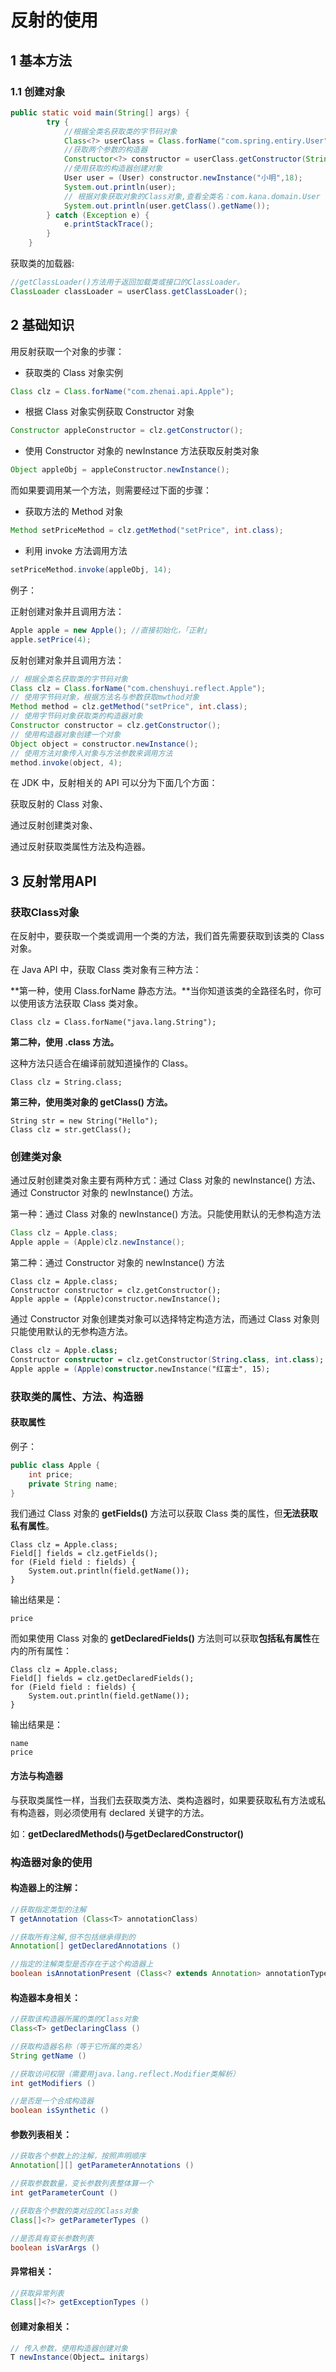 # 反射的使用

## 1 基本方法

### 1.1 创建对象

~~~java
public static void main(String[] args) {
        try {
            //根据全类名获取类的字节码对象
            Class<?> userClass = Class.forName("com.spring.entiry.User");
            //获取两个参数的构造器
            Constructor<?> constructor = userClass.getConstructor(String.class,Integer.class);
            //使用获取的构造器创建对象
            User user = (User) constructor.newInstance("小明",18);
            System.out.println(user);
            // 根据对象获取对象的Class对象,查看全类名：com.kana.domain.User
        	System.out.println(user.getClass().getName());
        } catch (Exception e) {
            e.printStackTrace();
        }
    }
~~~

获取类的加载器:

~~~java
//getClassLoader()方法用于返回加载类或接口的ClassLoader。
ClassLoader classLoader = userClass.getClassLoader();
~~~

## 2 基础知识

用反射获取一个对象的步骤：

- 获取类的 Class 对象实例

```java
Class clz = Class.forName("com.zhenai.api.Apple");
```

- 根据 Class 对象实例获取 Constructor 对象

```java
Constructor appleConstructor = clz.getConstructor();
```

- 使用 Constructor 对象的 newInstance 方法获取反射类对象

```java
Object appleObj = appleConstructor.newInstance();
```

而如果要调用某一个方法，则需要经过下面的步骤：

- 获取方法的 Method 对象

```java
Method setPriceMethod = clz.getMethod("setPrice", int.class);
```

- 利用 invoke 方法调用方法

```java
setPriceMethod.invoke(appleObj, 14);
```



例子：

正射创建对象并且调用方法：

~~~java
Apple apple = new Apple(); //直接初始化，「正射」
apple.setPrice(4);
~~~

反射创建对象并且调用方法：

~~~java
// 根据全类名获取类的字节码对象
Class clz = Class.forName("com.chenshuyi.reflect.Apple");
// 使用字节码对象，根据方法名与参数获取mwthod对象
Method method = clz.getMethod("setPrice", int.class);
// 使用字节码对象获取类的构造器对象
Constructor constructor = clz.getConstructor();
// 使用构造器对象创建一个对象
Object object = constructor.newInstance();
// 使用方法对象传入对象与方法参数来调用方法
method.invoke(object, 4);

~~~





在 JDK 中，反射相关的 API 可以分为下面几个方面：

获取反射的 Class 对象、

通过反射创建类对象、

通过反射获取类属性方法及构造器。

## 3 反射常用API



###  获取Class对象

在反射中，要获取一个类或调用一个类的方法，我们首先需要获取到该类的 Class 对象。

在 Java API 中，获取 Class 类对象有三种方法：

**第一种，使用 Class.forName 静态方法。**当你知道该类的全路径名时，你可以使用该方法获取 Class 类对象。

```vbnet
Class clz = Class.forName("java.lang.String");
```

**第二种，使用 .class 方法。**

这种方法只适合在编译前就知道操作的 Class。

```vbnet
Class clz = String.class;
```

**第三种，使用类对象的 getClass() 方法。**

```vbnet
String str = new String("Hello");
Class clz = str.getClass();
```

### 创建类对象

通过反射创建类对象主要有两种方式：通过 Class 对象的 newInstance() 方法、通过 Constructor 对象的 newInstance() 方法。

第一种：通过 Class 对象的 newInstance() 方法。只能使用默认的无参构造方法

```java
Class clz = Apple.class;
Apple apple = (Apple)clz.newInstance();
```

第二种：通过 Constructor 对象的 newInstance() 方法

```delphi
Class clz = Apple.class;
Constructor constructor = clz.getConstructor();
Apple apple = (Apple)constructor.newInstance();
```

通过 Constructor 对象创建类对象可以选择特定构造方法，而通过 Class 对象则只能使用默认的无参构造方法。

```kotlin
Class clz = Apple.class;
Constructor constructor = clz.getConstructor(String.class, int.class);
Apple apple = (Apple)constructor.newInstance("红富士", 15);
```

### 获取类的属性、方法、构造器

#### 获取属性

例子：

~~~java
public class Apple {
    int price;
    private String name;
}
~~~



我们通过 Class 对象的 **getFields()** 方法可以获取 Class 类的属性，但**无法获取私有属性**。

```armasm
Class clz = Apple.class;
Field[] fields = clz.getFields();
for (Field field : fields) {
    System.out.println(field.getName());
}
```

输出结果是：

```undefined
price
```

而如果使用 Class 对象的 **getDeclaredFields()** 方法则可以获取**包括私有属性**在内的所有属性：

```armasm
Class clz = Apple.class;
Field[] fields = clz.getDeclaredFields();
for (Field field : fields) {
    System.out.println(field.getName());
}
```

输出结果是：

```delphi
name
price
```

#### 方法与构造器

与获取类属性一样，当我们去获取类方法、类构造器时，如果要获取私有方法或私有构造器，则必须使用有 declared 关键字的方法。

如：**getDeclaredMethods()与getDeclaredConstructor()**

### 构造器对象的使用

#### 构造器上的注解：

```java
//获取指定类型的注解
T getAnnotation (Class<T> annotationClass)

//获取所有注解,但不包括继承得到的
Annotation[] getDeclaredAnnotations ()

//指定的注解类型是否存在于这个构造器上
boolean isAnnotationPresent (Class<? extends Annotation> annotationType)
```

#### 构造器本身相关：

```java
//获取该构造器所属的类的Class对象
Class<T> getDeclaringClass ()

//获取构造器名称（等于它所属的类名）
String getName ()

//获取访问权限（需要用java.lang.reflect.Modifier类解析）
int getModifiers ()

//是否是一个合成构造器
boolean isSynthetic ()
```


#### 参数列表相关：

```java
//获取各个参数上的注解，按照声明顺序
Annotation[][] getParameterAnnotations ()

//获取参数数量，变长参数列表整体算一个
int getParameterCount ()

//获取各个参数的类对应的Class对象
Class[]<?> getParameterTypes ()

//是否具有变长参数列表
boolean isVarArgs ()
```

#### 异常相关：

```java
//获取异常列表
Class[]<?> getExceptionTypes ()
```

#### 创建对象相关：

~~~java
// 传入参数，使用构造器创建对象
T newInstance(Object… initargs)
~~~

